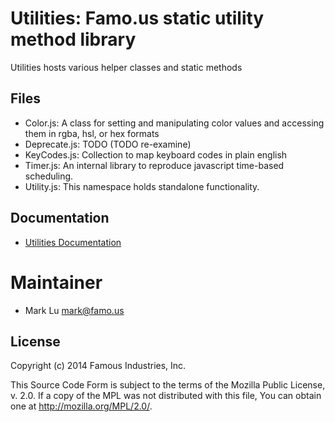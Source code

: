 Utilities: Famo.us static utility method library
================================================

Utilities hosts various helper classes and static methods


## Files

- Color.js: A class for setting and  manipulating color values and accessing 
  them in rgba, hsl, or hex formats
- Deprecate.js: TODO (TODO re-examine)
- KeyCodes.js:  Collection to map keyboard codes in plain english
- Timer.js: An internal library to reproduce javascript time-based scheduling.
- Utility.js: This namespace holds standalone functionality.


## Documentation
- [Utilities Documentation][utilities-documentation]


# Maintainer

- Mark Lu <mark@famo.us>


## License

Copyright (c) 2014 Famous Industries, Inc.

This Source Code Form is subject to the terms of the Mozilla Public License, 
v. 2.0. If a copy of the MPL was not distributed with this file, You can obtain 
one at http://mozilla.org/MPL/2.0/.


[utilities-documentation]: http://launch.famo.us/docs/current/utilites